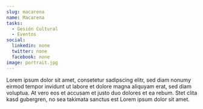 ```yaml
---
slug: macarena
name: Macarena
tasks:
  - Gesión Cultural
  - Eventos
social:
  linkedin: none
  twitter: none
  facebook: none
image: portrait.jpg
---
```


Lorem ipsum dolor sit amet, consetetur sadipscing elitr, sed diam nonumy eirmod
tempor invidunt ut labore et dolore magna aliquyam erat, sed diam voluptua. At
vero eos et accusam et justo duo dolores et ea rebum. Stet clita kasd gubergren,
no sea takimata sanctus est Lorem ipsum dolor sit amet.
